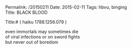 Permalink: /20150211
Date: 2015-02-11
Tags:  hbvu, binging  
Title: BLACK BLOOD  
  
Title:# ( haiku 1788.1256.079 )  
  
even immortals may sometimes die  
of viral infections or on sword fights  
but never out of boredom  
